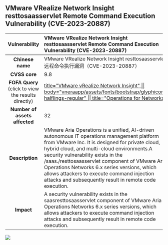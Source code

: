 ## VMware VRealize Network Insight resttosaasservlet Remote Command Execution Vulnerability (CVE-2023-20887)

|   **Vulnerability**  | **VMware VRealize Network Insight resttosaasservlet Remote Command Execution Vulnerability (CVE-2023-20887)**  |
| :----:   | :-----|
| **Chinese name**  | VMware VRealize Network Insight resttosaasservlet 远程命令执行漏洞（CVE-2023-20887） |
| **CVSS core**  | 9.8 |
| **FOFA Query**  (click to view the results directly)| [title="VMware vRealize Network Insight" \|\| body="vneraapp/assets/fonts/bootstrap/glyphicons-halflings-regular" \|\| title="Operations for Networks"](https://en.fofa.info/result?qbase64=dGl0bGU9IlZNd2FyZSB2UmVhbGl6ZSBOZXR3b3JrIEluc2lnaHQiIHx8IGJvZHk9InZuZXJhYXBwL2Fzc2V0cy9mb250cy9ib290c3RyYXAvZ2x5cGhpY29ucy1oYWxmbGluZ3MtcmVndWxhciIgfHwgdGl0bGU9Ik9wZXJhdGlvbnMgZm9yIE5ldHdvcmtzIg%3D%3D) |
| **Number of assets affected**  | 32 |
| **Description**  | VMware Aria Operations is a unified, AI-driven autonomous IT operations management platform from VMware Inc. It is designed for private cloud, hybrid cloud, and multi-cloud environments.A security vulnerability exists in the /saas./resttosaasservlet component of VMware Aria Operations Networks 6.x series versions, which allows attackers to execute command injection attacks and subsequently result in remote code execution. |
| **Impact** | A security vulnerability exists in the saasresttosaasservlet component of VMware Aria Operations Networks 6.x series versions, which allows attackers to execute command injection attacks and subsequently result in remote code execution. |

![](https://github.com/jwy456829/Goby/blob/master/CVE-2023-20887.gif)
